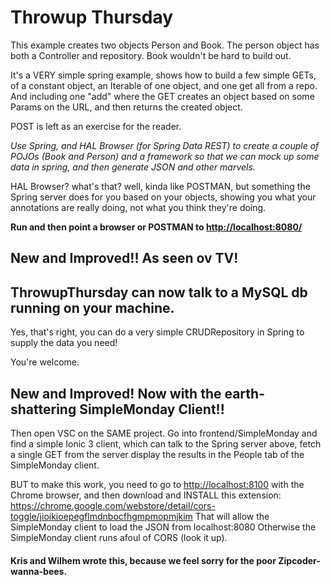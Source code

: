 # Throwup Thursday

This example creates two objects Person and Book. The person object has both a Controller and repository. 
Book wouldn't be hard to build out.

It's a VERY simple spring example, shows how to build a few simple GETs, of a constant object, an Iterable of one object, and one get all from a repo. And including one "add" where the GET creates an object based on some Params on the URL, and then returns the created object.

POST is left as an exercise for the reader.

*Use Spring, and HAL Browser (for Spring Data REST) to create a couple of POJOs (Book and Person) and
a framework so that we can mock up some data in spring, and then generate
JSON and other marvels.*

HAL Browser? what's that? well, kinda like POSTMAN, but something the Spring server does for you based on your objects, showing you what your annotations are really doing, not what you think they're doing.

**Run and then point a browser or POSTMAN to [http://localhost:8080/]()**

## New and Improved!! As seen ov TV! 
## ThrowupThursday can now talk to a MySQL db running on your machine.

Yes, that's right, you can do a very simple CRUDRepository in Spring to supply the data you need!

You're welcome.

## New and Improved! Now with the earth-shattering SimpleMonday Client!!

Then open VSC on the SAME project. 
Go into frontend/SimpleMonday and find a simple Ionic 3 client, which can talk to the 
Spring server above, fetch a single GET from the server display the results in the People tab of the 
SimpleMonday client.

BUT to make this work, you need to go to [http://localhost:8100]() with the Chrome browser, and then
download and INSTALL this extension: https://chrome.google.com/webstore/detail/cors-toggle/jioikioepegflmdnbocfhgmpmopmjkim
That will allow the SimpleMonday client to load the JSON from localhost:8080
Otherwise the SimpleMonday client runs afoul of CORS (look it up).


#### Kris and Wilhem wrote this, because we feel sorry for the poor Zipcoder-wanna-bees.

